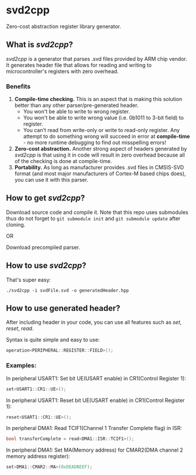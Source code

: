 # svd2cpp
Zero-cost abstraction register library generator.
## What is *svd2cpp*?
*svd2cpp* is a generator that parses .svd files provided by ARM chip vendor.
It generates header file that allows for reading and writing to microcontroller's registers with zero overhead.

### Benefits
1. **Compile-time checking.** This is an aspect that is making this solution better than any other parser/pre-generated header.
    * You won't be able to write to wrong register.
    * You won't be able to write wrong value (i.e. 0b1011 to 3-bit field) to register.
    * You can't read from write-only or write to read-only register.
  Any attempt to do something wrong will succeed in error at **compile-time** - no more runtime debugging to find out misspelling errors!
2. **Zero-cost abstraction.** Another strong aspect of headers generated by *svd2cpp* is that using it in code will result in zero overhead because all of the checking is done at compile-time.
3. **Portability.** As long as manufacturer provides .svd files in CMSIS-SVD format (and most major manufacturers of Cortex-M based chips does), you can use it with this parser.

## How to get *svd2cpp*?
  Download source code and compile it. Note that this repo uses submodules thus do not forget to `git submodule init` and `git submodule update` after cloning.

OR

  Download precompiled parser.

## How to use *svd2cpp*?
That's super easy:
```console
./svd2cpp -i svdFile.svd -o generatedHeader.hpp
```

## How to use generated header?
After including header in your code, you can use all features such as *set*, *reset*, *read*.

Syntax is quite simple and easy to use:
```cpp
operation<PERIPHERAL::REGISTER::FIELD>();
```
### Examples:
In peripheral USART1: Set bit UE(USART enable) in CR1(Control Register 1):
```cpp
set<USART1::CR1::UE>();
```

In peripheral USART1: Reset bit UE(USART enable) in CR1(Control Register 1):
```cpp
reset<USART1::CR1::UE>();
```

In peripheral DMA1: Read TCIF1(Channel 1 Transfer Complete flag) in ISR:
```cpp
bool transferComplete = read<DMA1::ISR::TCIF1>();
```

In peripheral DMA1: Set MA(Memory address) for CMAR2(DMA channel 2 memory address register):
```cpp
set<DMA1::CMAR2::MA>(0xDEADBEEF);
```
